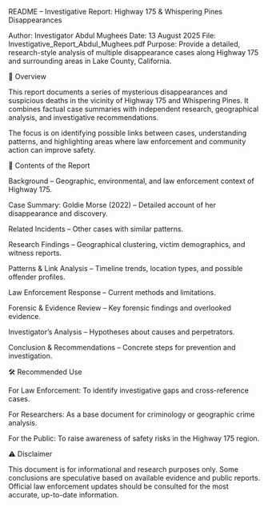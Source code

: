 README – Investigative Report: Highway 175 & Whispering Pines Disappearances

Author: Investigator Abdul Mughees
Date: 13 August 2025
File: Investigative_Report_Abdul_Mughees.pdf
Purpose: Provide a detailed, research-style analysis of multiple disappearance cases along Highway 175 and surrounding areas in Lake County, California.

📌 Overview

This report documents a series of mysterious disappearances and suspicious deaths in the vicinity of Highway 175 and Whispering Pines. It combines factual case summaries with independent research, geographical analysis, and investigative recommendations.

The focus is on identifying possible links between cases, understanding patterns, and highlighting areas where law enforcement and community action can improve safety.

📂 Contents of the Report

Background – Geographic, environmental, and law enforcement context of Highway 175.

Case Summary: Goldie Morse (2022) – Detailed account of her disappearance and discovery.

Related Incidents – Other cases with similar patterns.

Research Findings – Geographical clustering, victim demographics, and witness reports.

Patterns & Link Analysis – Timeline trends, location types, and possible offender profiles.

Law Enforcement Response – Current methods and limitations.

Forensic & Evidence Review – Key forensic findings and overlooked evidence.

Investigator’s Analysis – Hypotheses about causes and perpetrators.

Conclusion & Recommendations – Concrete steps for prevention and investigation.

🛠 Recommended Use

For Law Enforcement: To identify investigative gaps and cross-reference cases.

For Researchers: As a base document for criminology or geographic crime analysis.

For the Public: To raise awareness of safety risks in the Highway 175 region.

⚠ Disclaimer

This document is for informational and research purposes only.
Some conclusions are speculative based on available evidence and public reports.
Official law enforcement updates should be consulted for the most accurate, up-to-date information.
